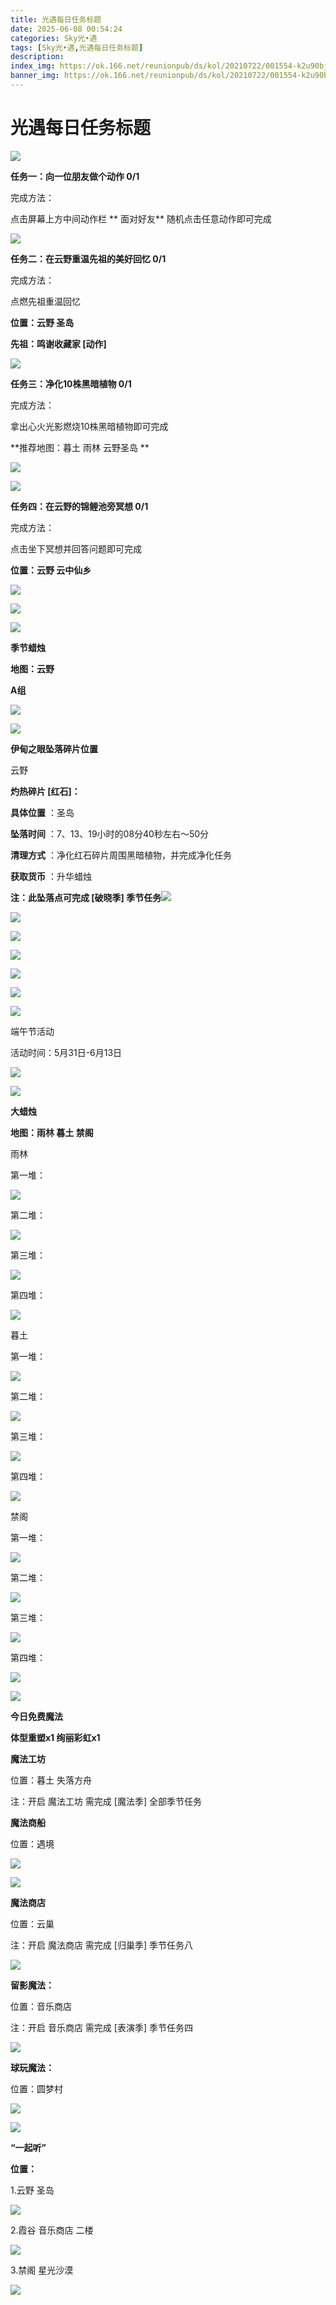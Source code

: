 ```yaml
---
title: 光遇每日任务标题
date: 2025-06-08 00:54:24
categories: Sky光•遇
tags: [Sky光•遇,光遇每日任务标题]
description: 
index_img: https://ok.166.net/reunionpub/ds/kol/20210722/001554-k2u90bj7ay.png?imageView&thumbnail=600x0&type=jpg
banner_img: https://ok.166.net/reunionpub/ds/kol/20210722/001554-k2u90bj7ay.png?imageView&thumbnail=600x0&type=jpg
---
```

# 光遇每日任务标题
![](https://img.166.net/reunionpub/1_kol_20250608_3e31aef92f52df0636b38bd317ee3096.jpeg)

**任务一：向一位朋友做个动作 0/1**

完成方法：

点击屏幕上方中间动作栏 **  面对好友** 随机点击任意动作即可完成

![](https://img.166.net/reunionpub/1_kol_20250608_832e3dee8cd31c7819f2f6bad6b647eb.jpeg)

 **任务二：在云野重温先祖的美好回忆 0/1**

完成方法：

点燃先祖重温回忆

 **位置：云野 圣岛**

 **先祖：鸣谢收藏家 [动作]**

![](https://img.166.net/reunionpub/1_kol_20250608_df1e262f386221368e1a3ba495b233aa.jpeg)

 **任务三：净化10株黑暗植物 0/1**

完成方法：

拿出心火光影燃烧10株黑暗植物即可完成

 **推荐地图：暮土 雨林 云野圣岛  **

![](https://img.166.net/reunionpub/1_kol_20250608_39d69f3eb11cec42172c8470fee20bd8.jpeg)

![](https://img.166.net/reunionpub/1_kol_20250608_cdcb523ac24a30fff37be7a1993bfe88.jpeg)

 **任务四：在云野的锦鲤池旁冥想 0/1**

完成方法：

点击坐下冥想并回答问题即可完成

 **位置：云野 云中仙乡**

![](https://img.166.net/reunionpub/1_kol_20250608_6f24880587d6ad2c4e361f83288ccdd5.jpeg)

![](https://img.166.net/reunionpub/1_kol_20250608_87b0974b69cd007f25f218cfc0bd166d.jpeg)

![](https://img.166.net/reunionpub/ds/kol_server/20240717/003917-8p704dsqv9.png)

 **季节蜡烛**

 **地图：云野**

 **A组**

![](https://img.166.net/reunionpub/1_kol_20250607_82b5987973cb1cb9e91d51e2fb3e2099.jpeg)

![](https://img.166.net/reunionpub/ds/kol_server/20240717/003917-8p704dsqv9.png)

 **伊甸之眼坠落碎片位置**

云野

 **灼热碎片 [红石]：**

 **具体位置** ：圣岛

 **坠落时间** ：7、13、19小时的08分40秒左右～50分

 **清理方式** ：净化红石碎片周围黑暗植物，并完成净化任务

 **获取货币** ：升华蜡烛

 **注：此坠落点可完成  [破晓季]
季节任务**![](https://img.166.net/reunionpub/1_kol_20250518_e4bc0ff249ff0f39489dc557bab3448a.jpeg)

![](https://img.166.net/reunionpub/1_kol_20250518_d6b63467d28caa30de426e99c024428c.jpeg)

![](https://img.166.net/reunionpub/1_kol_20250518_ec2009e05e689944be3747f783dbce75.jpeg)

![](https://img.166.net/reunionpub/1_kol_20250518_29cf44d42d7be944f1f444af969a5ccc.jpeg)

![](https://img.166.net/reunionpub/1_kol_20250518_c4b6f6ef3bedb1a8a2cb439b51fac9a4.jpeg)

![](https://img.166.net/reunionpub/1_kol_20250518_5acf484423c328b883e8c7b72cc6534c.jpeg)

![](https://img.166.net/reunionpub/ds/kol_server/20240717/003917-8p704dsqv9.png)

   端午节活动

活动时间：5月31日-6月13日

![](https://img.166.net/reunionpub/1_kol_20250531_ebf3189d0a770befffee4a66f4ee7849.jpeg)

![](https://img.166.net/reunionpub/ds/kol_server/20240717/003917-8p704dsqv9.png)

 **大蜡烛**

 **地图：雨林 暮土 禁阁**

雨林

第一堆：

**![](https://img.166.net/reunionpub/1_kol_20250427_667bba73f898350f6a27d1cf8d57152a.jpeg)**

第二堆：

**![](https://img.166.net/reunionpub/1_kol_20250427_33aea8cd52d2e7ff381c878350f3dd7e.jpeg)**

第三堆：

**![](https://img.166.net/reunionpub/1_kol_20250427_a77863622281a5747ddcc19cfff1d416.jpeg)**

第四堆：

**![](https://img.166.net/reunionpub/1_kol_20250427_86695693cb1825714bb4ae8ba4e61477.jpeg)**

暮土

第一堆：

**![](https://img.166.net/reunionpub/1_kol_20250427_c32339b987e13ca3c31f721b30b59788.jpeg)**

第二堆：

**![](https://img.166.net/reunionpub/1_kol_20250427_e0c4db88d832b61a6537cbf32aace646.jpeg)**

第三堆：

**![](https://img.166.net/reunionpub/1_kol_20250427_110dbd5e79178c5ebf21d776cb2f61dc.jpeg)**

第四堆：

**![](https://img.166.net/reunionpub/1_kol_20250427_b33ae0539089416b3b97ea9d2834b235.jpeg)**

禁阁

第一堆：

**![](https://img.166.net/reunionpub/1_kol_20250427_6e5129db7159fbdf36b22e9f1a59534e.jpeg)**

第二堆：

**![](https://img.166.net/reunionpub/1_kol_20250427_cc80f6585bf0bf98c210ec8459f527b4.jpeg)**

第三堆：

**![](https://img.166.net/reunionpub/1_kol_20250427_160ccaea957d9770f8a2a887438c290c.jpeg)**

第四堆：

**![](https://img.166.net/reunionpub/1_kol_20250427_6c3d889ce5bfeaa40fb8810a93c4b5cb.jpeg)**

**![](https://img.166.net/reunionpub/ds/kol_server/20250427/000742-yalc6f3ewi.png)**

 **今日免费魔法**

 **体型重塑x1 绚丽彩虹x1**

 **魔法工坊**

位置：暮土 失落方舟

注：开启 魔法工坊 需完成 [魔法季] 全部季节任务

 **魔法商船**

位置：遇境

**![](https://img.166.net/reunionpub/1_kol_20250427_4eabe061e9ec1e4695563d56223a8e18.png)**

**![](https://img.166.net/reunionpub/1_kol_20250427_3fe8bb4c8214129487e58517d207a507.jpeg)**

 **魔法商店**

位置：云巢

注：开启 魔法商店 需完成 [归巢季] 季节任务八

**![](https://img.166.net/reunionpub/1_kol_20250427_b6bd1694ee968d47ede5700de6cb90fe.jpeg)**

 **留影魔法：**

位置：音乐商店

注：开启 音乐商店 需完成 [表演季] 季节任务四

**![](https://img.166.net/reunionpub/1_kol_20241114_df085ae1ffe6124a91be894305a75b54.jpeg)**

 **球玩魔法：**

位置：圆梦村

![](https://img.166.net/reunionpub/1_kol_20241114_fe7f834ee8d5f2e2abc828a14fa10870.png)

![](https://img.166.net/reunionpub/ds/kol_server/20240717/003917-8p704dsqv9.png)

 **“一起听”**

 **位置：**

1.云野 圣岛

![](https://img.166.net/reunionpub/1_kol_20241114_d3ab2a60b74e81a2f1ca25e32a872077.jpeg)

2.霞谷 音乐商店 二楼

![](https://img.166.net/reunionpub/1_kol_20241114_c847c1ccc28766421e8613dde03b97b5.jpeg)

3.禁阁 星光沙漠

![](https://img.166.net/reunionpub/1_kol_20241114_b3ef53b52de5968f0c39b6831ceed2e1.png)


